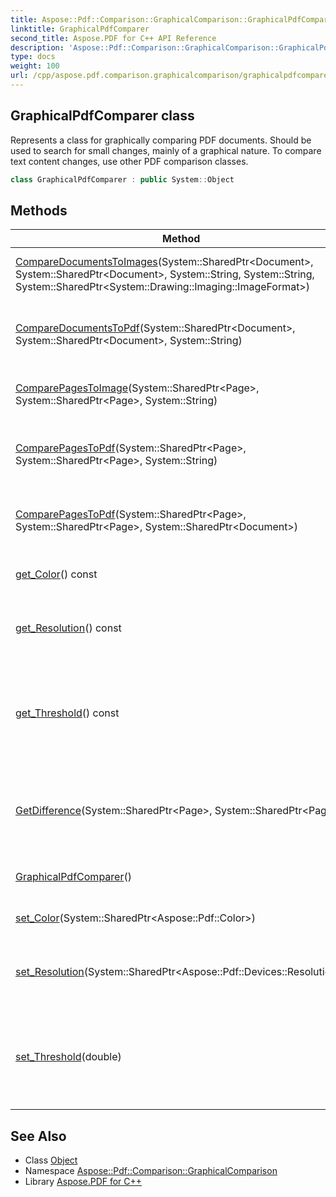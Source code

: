 ```yaml
---
title: Aspose::Pdf::Comparison::GraphicalComparison::GraphicalPdfComparer class
linktitle: GraphicalPdfComparer
second_title: Aspose.PDF for C++ API Reference
description: 'Aspose::Pdf::Comparison::GraphicalComparison::GraphicalPdfComparer class. Represents a class for graphically comparing PDF documents. Should be used to search for small changes, mainly of a graphical nature. To compare text content changes, use other PDF comparison classes in C++.'
type: docs
weight: 100
url: /cpp/aspose.pdf.comparison.graphicalcomparison/graphicalpdfcomparer/
---
```

## GraphicalPdfComparer class


Represents a class for graphically comparing PDF documents. Should be used to search for small changes, mainly of a graphical nature. To compare text content changes, use other PDF comparison classes.

```cpp
class GraphicalPdfComparer : public System::Object
```

## Methods

| Method | Description |
| --- | --- |
| [CompareDocumentsToImages](./comparedocumentstoimages/)(System::SharedPtr\<Document\>, System::SharedPtr\<Document\>, System::String, System::String, System::SharedPtr\<System::Drawing::Imaging::ImageFormat\>) | Compares documents graphically. The comparison result is placed in images. |
| [CompareDocumentsToPdf](./comparedocumentstopdf/)(System::SharedPtr\<Document\>, System::SharedPtr\<Document\>, System::String) | Compares documents graphically. The comparison result is placed in a PDF document. |
| [ComparePagesToImage](./comparepagestoimage/)(System::SharedPtr\<Page\>, System::SharedPtr\<Page\>, System::String) | Compares pages graphically. The comparison result is placed in a image. |
| [ComparePagesToPdf](./comparepagestopdf/)(System::SharedPtr\<Page\>, System::SharedPtr\<Page\>, System::String) | Compares pages graphically. The comparison result is placed in a PDF document. |
| [ComparePagesToPdf](./comparepagestopdf/)(System::SharedPtr\<Page\>, System::SharedPtr\<Page\>, System::SharedPtr\<Document\>) | Compares pages graphically. The comparison result is placed in a PDF document. |
| [get_Color](./get_color/)() const | Gets and sets the change flag color. The default color is red. |
| [get_Resolution](./get_resolution/)() const | Gets and sets the resolution of the resulting images. The default value is 150dpi. |
| [get_Threshold](./get_threshold/)() const | Gets and sets the threshold value in percentage. This value allows you to ignore small changes if they are not significant to you. The default value is 0%. |
| [GetDifference](./getdifference/)(System::SharedPtr\<Page\>, System::SharedPtr\<Page\>) | Gets differences between pages images. The result contains an image of the first page compared and an array of differences. |
| [GraphicalPdfComparer](./graphicalpdfcomparer/)() | Creates an instance of [GraphicalPdfComparer](./) class. |
| [set_Color](./set_color/)(System::SharedPtr\<Aspose::Pdf::Color\>) | Gets and sets the change flag color. The default color is red. |
| [set_Resolution](./set_resolution/)(System::SharedPtr\<Aspose::Pdf::Devices::Resolution\>) | Gets and sets the resolution of the resulting images. The default value is 150dpi. |
| [set_Threshold](./set_threshold/)(double) | Gets and sets the threshold value in percentage. This value allows you to ignore small changes if they are not significant to you. The default value is 0%. |
## See Also

* Class [Object](../../system/object/)
* Namespace [Aspose::Pdf::Comparison::GraphicalComparison](../)
* Library [Aspose.PDF for C++](../../)
